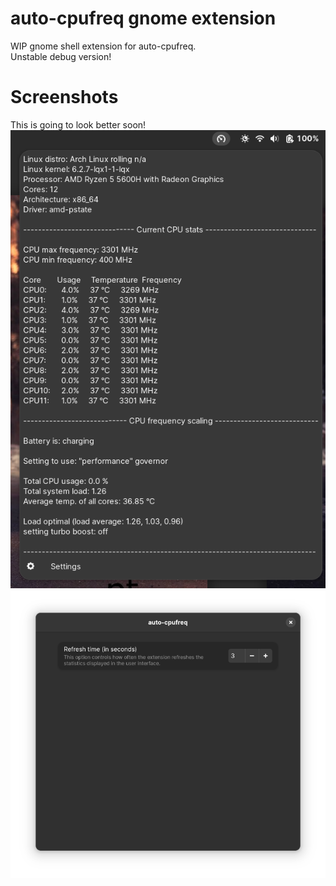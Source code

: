 # auto-cpufreq gnome extension
WIP gnome shell extension for auto-cpufreq.  
Unstable debug version!

# Screenshots
This is going to look better soon!  
<img src=".github/panel.png"></img>
<img src=".github/settings.png"></img>